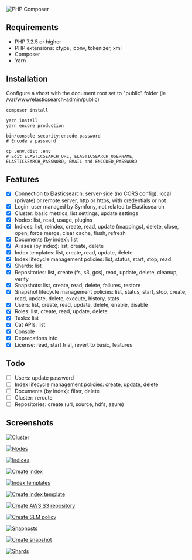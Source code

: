 ![PHP Composer](https://github.com/stephanediondev/elasticsearch-admin/workflows/PHP%20Composer/badge.svg)

## Requirements

- PHP 7.2.5 or higher
- PHP extensions: ctype, iconv, tokenizer, xml
- Composer
- Yarn

## Installation

Configure a vhost with the document root set to "public" folder (ie /var/www/elasticsearch-admin/public)

```
composer install

yarn install
yarn encore production

bin/console security:encode-password
# Encode a password

cp .env.dist .env
# Edit ELASTICSEARCH_URL, ELASTICSEARCH_USERNAME, ELASTICSEARCH_PASSWORD, EMAIL and ENCODED_PASSWORD
```

## Features

- [x] Connection to Elasticsearch: server-side (no CORS config), local (private) or remote server, http or https, with credentials or not
- [x] Login: user managed by Symfony, not related to Elasticsearch
- [x] Cluster: basic metrics, list settings, update settings
- [x] Nodes: list, read, usage, plugins
- [x] Indices: list, reindex, create, read, update (mappings), delete, close, open, force merge, clear cache, flush, refresh
- [x] Documents (by index): list
- [x] Aliases (by index): list, create, delete
- [x] Index templates: list, create, read, update, delete
- [x] Index lifecycle management policies: list, status, start, stop, read
- [x] Shards: list
- [x] Repositories: list, create (fs, s3, gcs), read, update, delete, cleanup, verify
- [x] Snapshots: list, create, read, delete, failures, restore
- [x] Snapshot lifecycle management policies: list, status, start, stop, create, read, update, delete, execute, history, stats
- [x] Users: list, create, read, update, delete, enable, disable
- [x] Roles: list, create, read, update, delete
- [x] Tasks: list
- [x] Cat APIs: list
- [x] Console
- [x] Deprecations info
- [x] License: read, start trial, revert to basic, features

## Todo

- [ ] Users: update password
- [ ] Index lifecycle management policies: create, update, delete
- [ ] Documents (by index): filter, delete
- [ ] Cluster: reroute
- [ ] Repositories: create (url, source, hdfs, azure)

## Screenshots

[![Cluster](assets/images/resized-cluster.png)](assets/images/original-cluster.png)

[![Nodes](assets/images/resized-nodes.png)](assets/images/original-nodes.png)

[![Indices](assets/images/resized-indices.png)](assets/images/original-indices.png)

[![Create index](assets/images/resized-index-create.png)](assets/images/original-index-create.png)

[![Index templates](assets/images/resized-index-templates.png)](assets/images/original-index-templates.png)

[![Create index template](assets/images/resized-index-template-create.png)](assets/images/original-index-template-create.png)

[![Create AWS S3 repository](assets/images/resized-repository-create-s3.png)](assets/images/original-repository-create-s3.png)

[![Create SLM policy](assets/images/resized-slm-policy-create.png)](assets/images/original-slm-policy-create.png)

[![Snaphosts](assets/images/resized-snapshots.png)](assets/images/original-snapshots.png)

[![Create snapshot](assets/images/resized-snapshot-create.png)](assets/images/original-snapshot-create.png)

[![Shards](assets/images/resized-shards.png)](assets/images/original-shards.png)
